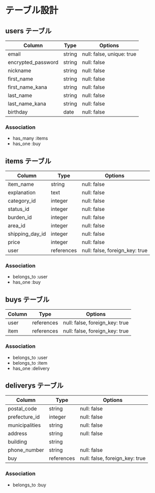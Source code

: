 # テーブル設計

## users テーブル

| Column              | Type   | Options                   |
| --------            | ------ | -----------               |
| email               | string | null: false, unique: true |
| encrypted_password  | string | null: false               |
| nickname            | string | null: false               |
| first_name          | string | null: false               |
| first_name_kana     | string | null: false               | 
| last_name           | string | null: false               |
| last_name_kana      | string | null: false               |
| birthday            | date   | null: false               |

### Association

- has_many :items
- has_one  :buy
 
## items テーブル

| Column          | Type         | Options                        |
| ------          | ----------   | ------------------------------ |
| item_name       | string       | null: false                    |
| explanation     | text         | null: false                    |
| category_id     | integer      | null: false                    |
| status_id       | integer      | null: false                    |
| burden_id       | integer      | null: false                    |
| area_id         | integer      | null: false                    |
| shipping_day_id | integer      | null: false                    |
| price           | integer      | null: false                    |
| user            | references   | null: false, foreign_key: true |

### Association

- belongs_to :user
- has_one    :buy

## buys テーブル

| Column    | Type       | Options                        |
| -------   | ---------- | ------------------------------ |
| user      | references | null: false, foreign_key: true |
| item      | references | null: false, foreign_key: true |

### Association

- belongs_to :user
- belongs_to :item
- has_one    :delivery
 
## deliverys テーブル

| Column            | Type         | Options                        |
| ------            | ----------   | ------------------------------ |
| postal_code       | string       | null: false                    |
| prefecture_id     | integer      | null: false                    |
| municipalities    | string       | null: false                    |
| address           | string       | null: false                    |
| building          | string       |                                |
| phone_number      | string       | null: false                    |
| buy               | references   | null: false, foreign_key: true |


### Association

- belongs_to :buy


